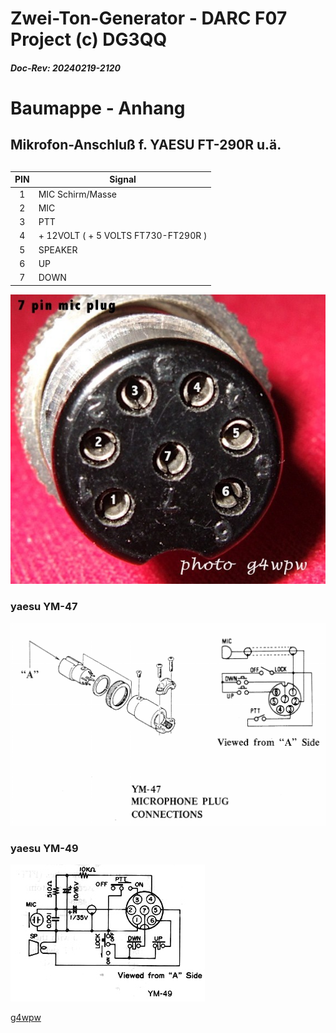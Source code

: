 # Zwei-Ton-Generator - DARC F07 Project (c) DG3QQ

#####  Doc-Rev: 20240219-2120

#  Baumappe - Anhang

## Mikrofon-Anschluß f. YAESU FT-290R u.ä.

## 
| PIN  | Signal |
| :---: | --- |
| 1 | MIC Schirm/Masse |
| 2 | MIC |
| 3 | PTT |
| 4 | + 12VOLT ( + 5 VOLTS FT730-FT290R ) |
| 5 | SPEAKER |
| 6 | UP |
| 7 | DOWN |
    
![7pin](7pin.jpg)    

### yaesu YM-47
![yaesu YM-47](yaesu_ym47_wiring.png)

### yaesu YM-49
![yaesu YM-49](ym49sc.jpg)

[g4wpw](https://www.qsl.net/g4wpw/date.html)

![]()

